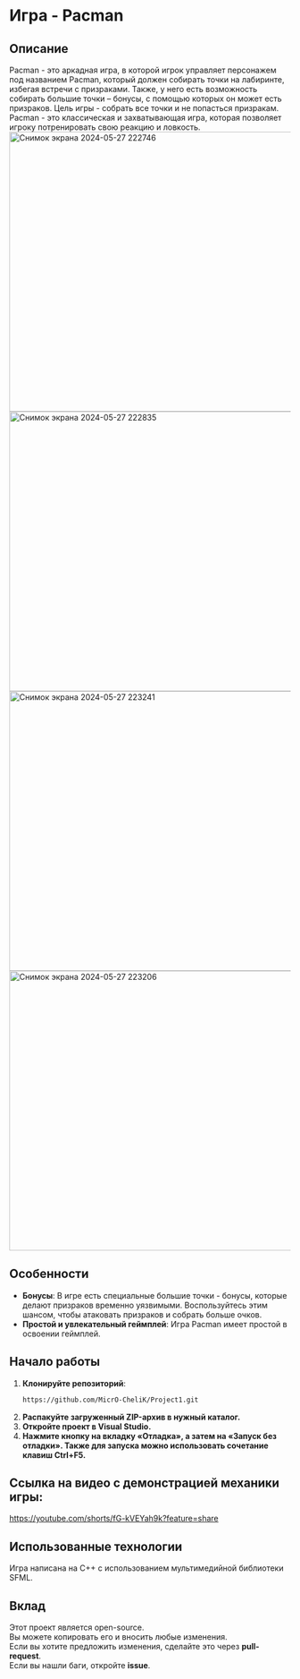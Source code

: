 # Игра - Pacman

## Описание

Pacman - это аркадная игра, в которой игрок управляет персонажем под названием Pacman, который должен собирать точки на лабиринте, избегая встречи с призраками. Также, у него есть возможность собирать большие точки – бонусы, с помощью которых он может есть призраков. Цель игры - собрать все точки и не попасться призракам. Pacman - это классическая и захватывающая игра, которая позволяет игроку потренировать свою реакцию и ловкость.
<img width="507" height = "500" alt="Снимок экрана 2024-05-27 222746" src="https://github.com/MicrO-CheliK/Project1/assets/167580462/cec74d56-4119-4830-902f-4c6c5352be4f">
<img width="510"  height = "500" alt="Снимок экрана 2024-05-27 222835" src="https://github.com/MicrO-CheliK/Project1/assets/167580462/ea97f5d7-cc52-4534-8f0d-233457c4a725">
<img width="509"  height = "500" alt="Снимок экрана 2024-05-27 223241" src="https://github.com/MicrO-CheliK/Project1/assets/167580462/17877745-e3a1-4e91-9b0a-27792b9f4acf">
<img width="506"  height = "500" alt="Снимок экрана 2024-05-27 223206" src="https://github.com/MicrO-CheliK/Project1/assets/167580462/23c51d7b-8dc9-4993-8f7f-215ec3ea32a6">

## Особенности 

- **Бонусы**: В игре есть специальные большие точки - бонусы, которые делают призраков временно уязвимыми. Воспользуйтесь этим шансом, чтобы атаковать призраков и собрать больше очков.
- **Простой и увлекательный геймплей**: Игра Pacman имеет простой в освоении геймплей.

## Начало работы

1. **Клонируйте репозиторий**:
    ```bash
   https://github.com/MicrO-CheliK/Project1.git
2. **Распакуйте загруженный ZIP-архив в нужный каталог.**
3. **Откройте проект в Visual Studio.**
4. **Нажмите кнопку на вкладку «Отладка», а затем на «Запуск без отладки». Также для запуска можно использовать сочетание клавиш Ctrl+F5.**

## Ссылка на видео с демонстрацией механики игры:  

https://youtube.com/shorts/fG-kVEYah9k?feature=share

## Использованные технологии  

Игра написана на C++ с использованием мультимедийной библиотеки SFML.   

## Вклад

Этот проект является open-source.  
Вы можете копировать его и вносить любые изменения.  
Если вы хотите предложить изменения, сделайте это через **pull-request**.  
Если вы нашли баги, откройте **issue**.  
